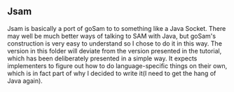Jsam
----

Jsam is basically a port of goSam to to something like a Java Socket. There may
well be much better ways of talking to SAM with Java, but goSam's construction
is very easy to understand so I chose to do it in this way. The version in this
folder will deviate from the version presented in the tutorial, which has been
deliberately presented in a simple way. It expects implementers to figure out
how to do language-specific things on their own, which is in fact part of why I
decided to write it(I need to get the hang of Java again).
